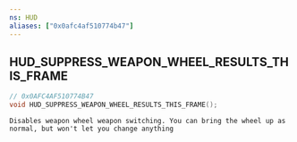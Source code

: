 ```yaml
---
ns: HUD
aliases: ["0x0afc4af510774b47"]
---
```

## HUD_SUPPRESS_WEAPON_WHEEL_RESULTS_THIS_FRAME

```c
// 0x0AFC4AF510774B47
void HUD_SUPPRESS_WEAPON_WHEEL_RESULTS_THIS_FRAME();
```

```
Disables weapon wheel weapon switching. You can bring the wheel up as normal, but won't let you change anything
```
